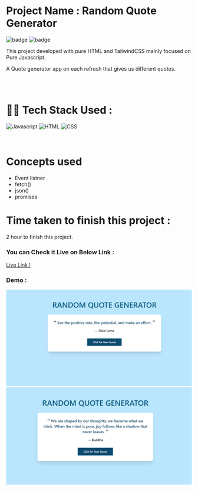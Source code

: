 # Project Name : **Random Quote Generator** 
![badge](https://img.shields.io/badge/iNeuron-LCO-green) ![badge](https://img.shields.io/badge/Hitesh--Choudhary-Full%20Stack%20Javascript%20Course-orange)

This project developed with pure HTML and TailwindCSS mainly focused on Pure Javascript. <br/>

A Quote generator app on each refresh that gives us different quotes.  

<br/>

<br/>

# 👩‍💻 Tech Stack Used :

![Javascript](https://img.shields.io/badge/JavaScript-F7DF1E?style=for-the-badge&logo=javascript&logoColor=black) ![HTML](https://img.shields.io/badge/HTML5-E34F26?style=for-the-badge&logo=html5&logoColor=white) ![CSS](https://img.shields.io/badge/CSS-239120?&style=for-the-badge&logo=css3&logoColor=white) 

<br/>

# Concepts used 
- Event listner
- fetch()
- json()
- promises 


# Time taken to finish this project :

2 hour to finish this project.

### You can Check it Live on Below Link :

[Live Link !](https://random-quote-generator-app-js.netlify.app/)

### Demo :

![App Image](https://github.com/anitha-nagadasarink/randome-quote-generator/blob/Javascript-projects/images/demo.PNG)
![App Image](https://github.com/anitha-nagadasarink/randome-quote-generator/blob/Javascript-projects/images/demo-1.PNG)



